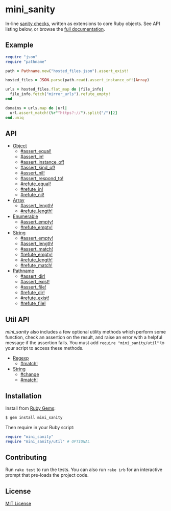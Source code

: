 # mini_sanity

In-line [sanity checks], written as extensions to core Ruby objects.
See API listing below, or browse the [full documentation].

[sanity checks]: https://en.wikipedia.org/wiki/Sanity_check
[full documentation]: http://www.rubydoc.info/gems/mini_sanity/


## Example

```ruby
require "json"
require "pathname"

path = Pathname.new("hosted_files.json").assert_exist!

hosted_files = JSON.parse(path.read).assert_instance_of!(Array)

urls = hosted_files.flat_map do |file_info|
  file_info.fetch("mirror_urls").refute_empty!
end

domains = urls.map do |url|
  url.assert_match!(%r"^https?://").split("/")[2]
end.uniq
```


## API

- [Object](http://www.rubydoc.info/gems/mini_sanity/Object)
  - [#assert_equal!](http://www.rubydoc.info/gems/mini_sanity/Object:assert_equal%21)
  - [#assert_in!](http://www.rubydoc.info/gems/mini_sanity/Object:assert_in%21)
  - [#assert_instance_of!](http://www.rubydoc.info/gems/mini_sanity/Object:assert_instance_of%21)
  - [#assert_kind_of!](http://www.rubydoc.info/gems/mini_sanity/Object:assert_kind_of%21)
  - [#assert_nil!](http://www.rubydoc.info/gems/mini_sanity/Object:assert_nil%21)
  - [#assert_respond_to!](http://www.rubydoc.info/gems/mini_sanity/Object:assert_respond_to%21)
  - [#refute_equal!](http://www.rubydoc.info/gems/mini_sanity/Object:refute_equal%21)
  - [#refute_in!](http://www.rubydoc.info/gems/mini_sanity/Object:refute_in%21)
  - [#refute_nil!](http://www.rubydoc.info/gems/mini_sanity/Object:refute_nil%21)
- [Array](http://www.rubydoc.info/gems/mini_sanity/Array)
  - [#assert_length!](http://www.rubydoc.info/gems/mini_sanity/Array:assert_length%21)
  - [#refute_length!](http://www.rubydoc.info/gems/mini_sanity/Array:refute_length%21)
- [Enumerable](http://www.rubydoc.info/gems/mini_sanity/Enumerable)
  - [#assert_empty!](http://www.rubydoc.info/gems/mini_sanity/Enumerable:assert_empty%21)
  - [#refute_empty!](http://www.rubydoc.info/gems/mini_sanity/Enumerable:refute_empty%21)
- [String](http://www.rubydoc.info/gems/mini_sanity/String)
  - [#assert_empty!](http://www.rubydoc.info/gems/mini_sanity/String:assert_empty%21)
  - [#assert_length!](http://www.rubydoc.info/gems/mini_sanity/String:assert_length%21)
  - [#assert_match!](http://www.rubydoc.info/gems/mini_sanity/String:assert_match%21)
  - [#refute_empty!](http://www.rubydoc.info/gems/mini_sanity/String:refute_empty%21)
  - [#refute_length!](http://www.rubydoc.info/gems/mini_sanity/String:refute_length%21)
  - [#refute_match!](http://www.rubydoc.info/gems/mini_sanity/String:refute_match%21)
- [Pathname](http://www.rubydoc.info/gems/mini_sanity/Pathname)
  - [#assert_dir!](http://www.rubydoc.info/gems/mini_sanity/Pathname:assert_dir%21)
  - [#assert_exist!](http://www.rubydoc.info/gems/mini_sanity/Pathname:assert_exist%21)
  - [#assert_file!](http://www.rubydoc.info/gems/mini_sanity/Pathname:assert_file%21)
  - [#refute_dir!](http://www.rubydoc.info/gems/mini_sanity/Pathname:refute_dir%21)
  - [#refute_exist!](http://www.rubydoc.info/gems/mini_sanity/Pathname:refute_exist%21)
  - [#refute_file!](http://www.rubydoc.info/gems/mini_sanity/Pathname:refute_file%21)


## Util API

*mini_sanity* also includes a few optional utility methods which perform
some function, check an assertion on the result, and raise an error with
a helpful message if the assertion fails.  You must add
`require "mini_sanity/util"` to your script to access these methods.

- [Regexp](http://www.rubydoc.info/gems/mini_sanity/Regexp)
  - [#match!](http://www.rubydoc.info/gems/mini_sanity/Regexp:match%21)
- [String](http://www.rubydoc.info/gems/mini_sanity/String)
  - [#change](http://www.rubydoc.info/gems/mini_sanity/String:change)
  - [#match!](http://www.rubydoc.info/gems/mini_sanity/String:match%21)


## Installation

Install from [Ruby Gems](https://rubygems.org/gems/mini_sanity):

```bash
$ gem install mini_sanity
```

Then require in your Ruby script:

```ruby
require "mini_sanity"
require "mini_sanity/util" # OPTIONAL
```


## Contributing

Run `rake test` to run the tests.  You can also run `rake irb` for an
interactive prompt that pre-loads the project code.


## License

[MIT License](https://opensource.org/licenses/MIT)
